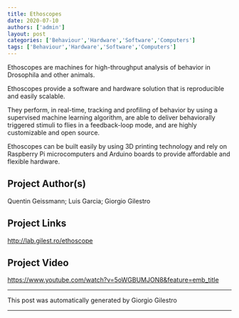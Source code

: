 ```yaml
---
title: Ethoscopes
date: 2020-07-10
authors: ['admin']
layout: post
categories: ['Behaviour','Hardware','Software','Computers']
tags: ['Behaviour','Hardware','Software','Computers']
---
```


  

Ethoscopes are machines for high-throughput analysis of behavior in Drosophila and other animals. 

Ethoscopes provide a software and hardware solution that is reproducible and easily scalable. 

They perform, in real-time, tracking and profiling of behavior by using a supervised machine learning algorithm, are able to deliver behaviorally triggered stimuli to flies in a feedback-loop mode, and are highly customizable and open source. 

Ethoscopes can be built easily by using 3D printing technology and rely on Raspberry Pi microcomputers and Arduino boards to provide affordable and flexible hardware.

## Project Author(s)
Quentin Geissmann; Luis Garcia; Giorgio Gilestro
## Project Links
http://lab.gilest.ro/ethoscope
## Project Video
https://www.youtube.com/watch?v=5oWGBUMJON8&feature=emb_title
***
This post was automatically generated by
Giorgio Gilestro
***
